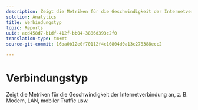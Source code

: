 ```yaml
---
description: Zeigt die Metriken für die Geschwindigkeit der Internetverbindung an, z. B. Modem, LAN, mobiler Traffic usw.
solution: Analytics
title: Verbindungstyp
topic: Reports
uuid: acd458d7-b1df-412f-bb04-3886d393c2f0
translation-type: tm+mt
source-git-commit: 16ba0b12e0f70112f4c10804d0a13c278388ecc2

---
```



# Verbindungstyp

Zeigt die Metriken für die Geschwindigkeit der Internetverbindung an, z. B. Modem, LAN, mobiler Traffic usw.

